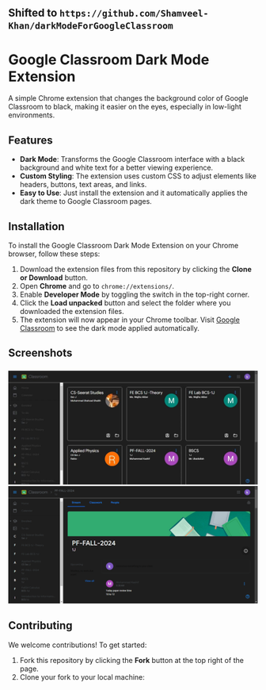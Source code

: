 ## Shifted to `https://github.com/Shamveel-Khan/darkModeForGoogleClassroom`

# Google Classroom Dark Mode Extension

A simple Chrome extension that changes the background color of Google Classroom to black, making it easier on the eyes, especially in low-light environments.

## Features

- **Dark Mode**: Transforms the Google Classroom interface with a black background and white text for a better viewing experience.
- **Custom Styling**: The extension uses custom CSS to adjust elements like headers, buttons, text areas, and links.
- **Easy to Use**: Just install the extension and it automatically applies the dark theme to Google Classroom pages.

## Installation

To install the Google Classroom Dark Mode Extension on your Chrome browser, follow these steps:

1. Download the extension files from this repository by clicking the **Clone or Download** button.
2. Open **Chrome** and go to `chrome://extensions/`.
3. Enable **Developer Mode** by toggling the switch in the top-right corner.
4. Click the **Load unpacked** button and select the folder where you downloaded the extension files.
5. The extension will now appear in your Chrome toolbar. Visit [Google Classroom](https://classroom.google.com) to see the dark mode applied automatically.

## Screenshots

![screenshot1](img1.jpg)
![Screenshot2](img2.png)

## Contributing

We welcome contributions! To get started:

1. Fork this repository by clicking the **Fork** button at the top right of the page.
2. Clone your fork to your local machine:
